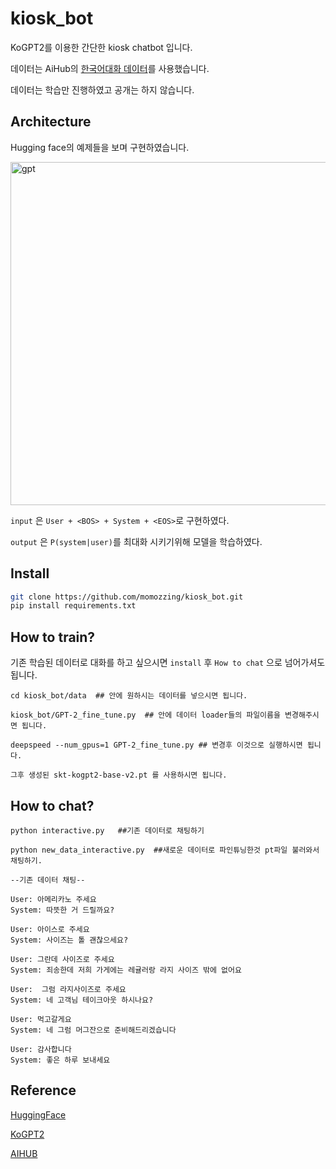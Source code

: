 # kiosk_bot

KoGPT2를 이용한 간단한 kiosk chatbot 입니다. 

데이터는 AiHub의 [한국어대화 데이터](https://aihub.or.kr/aidata/85)를 사용했습니다. 

데이터는 학습만 진행하였고 공개는 하지 않습니다.

## Architecture 
Hugging face의 예제들을 보며 구현하였습니다. 

<img width="549" alt="gpt" src="https://user-images.githubusercontent.com/60643542/142431681-85db3d74-172d-45f0-9433-de43a8aeae17.png">

 ```input``` 은 ```User + <BOS> + System + <EOS>```로 구현하였다. 

```output``` 은 ```P(system|user)```를 최대화 시키기위해 모델을 학습하였다. 

## Install 
```sh
git clone https://github.com/momozzing/kiosk_bot.git
pip install requirements.txt
```

## How to train?
기존 학습된 데이터로 대화를 하고 싶으시면 ```install``` 후 ```How to chat``` 으로 넘어가셔도 됩니다. 
```
cd kiosk_bot/data  ## 안에 원하시는 데이터를 넣으시면 됩니다. 

kiosk_bot/GPT-2_fine_tune.py  ## 안에 데이터 loader들의 파일이름을 변경해주시면 됩니다. 

deepspeed --num_gpus=1 GPT-2_fine_tune.py ## 변경후 이것으로 실행하시면 됩니다. 

그후 생성된 skt-kogpt2-base-v2.pt 를 사용하시면 됩니다. 
```

## How to chat?
```
python interactive.py   ##기존 데이터로 채팅하기

python new_data_interactive.py  ##새로운 데이터로 파인튜닝한것 pt파일 불러와서 채팅하기.

--기존 데이터 채팅--

User: 아메리카노 주세요
System: 따뜻한 거 드릴까요?

User: 아이스로 주세요
System: 사이즈는 톨 괜찮으세요?

User: 그란데 사이즈로 주세요
System: 죄송한데 저희 가게에는 레귤러랑 라지 사이즈 밖에 없어요

User:  그럼 라지사이즈로 주세요
System: 네 고객님 테이크아웃 하시나요?

User: 먹고갈게요
System: 네 그럼 머그잔으로 준비해드리겠습니다

User: 감사합니다
System: 좋은 하루 보내세요
```

## Reference
[HuggingFace](https://huggingface.co/transformers/index.html)

[KoGPT2](https://github.com/SKT-AI/KoGPT2)

[AIHUB](https://aihub.or.kr/)

